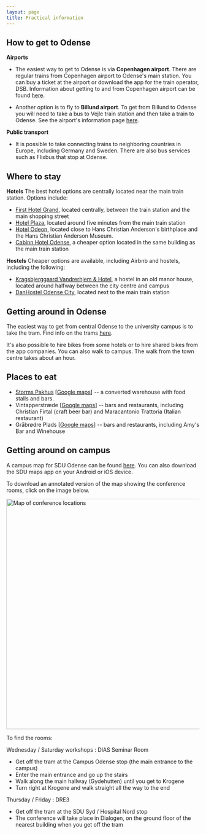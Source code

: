 ```yaml
---
layout: page
title: Practical information
---
```

## How to get to Odense

**Airports**

- The easiest way to get to Odense is via **Copenhagen airport**. There are regular trains from Copenhagen airport to Odense's main station. You can buy a ticket at the airport or download the app for the train operator, DSB. Information about getting to and from Copenhagen airport can be found [here](https://www.cph.dk/en/parking-transport/bus-train-metro-taxi).

- Another option is to fly to **Billund airport**. To get from Billund to Odense you will need to take a bus to Vejle train station and then take a train to Odense. See the airport's information page [here](https://www.bll.dk/en/parking-and-transport/to-and-from-the-airport).

**Public transport**

- It is possible to take connecting trains to neighboring countries in Europe, including Germany and Sweden. There are also bus services such as Flixbus that stop at Odense.

## Where to stay

**Hotels**
The best hotel options are centrally located near the main train station. Options include:
- [First Hotel Grand](https://www.firsthotels.dk/hoteller/danmark/odense/first-hotel-grand/), located centrally, between the train station and the main shopping street
- [Hotel Plaza](https://millinghotels.dk/hoteller/milling-hotel-plaza/), located around five minutes from the main train station
- [Hotel Odeon](https://hotelodeon.dk/en/), located close to Hans Christian Anderson's birthplace and the Hans Christian Anderson Museum.
- [Cabinn Hotel Odense](https://en.cabinn.com/hotel/cabinn-odense), a cheaper option located in the same building as the main train station

**Hostels**
Cheaper options are available, including Airbnb and hostels, including the following:
- [Kragsbjerggaard Vandrerhjem & Hotel](https://kragsbjerggaard.com/), a hostel in an old manor house, located around halfway between the city centre and campus 
- [DanHostel Odense City](https://www.danhostel.dk/en/hostel/danhostel-odense-city), located next to the main train station

## Getting around in Odense
The easiest way to get from central Odense to the university campus is to take the tram. Find info on the trams [here](https://www.odenseletbane.dk/english/travel-with-the-tram).

It's also possible to hire bikes from some hotels or to hire shared bikes from the app companies. You can also walk to campus. The walk from the town centre takes about an hour.

## Places to eat
- [Storms Pakhus](https://stormspakhus.dk/) \[<a href="https://maps.app.goo.gl/APFKgGanAPJZEeoG7">Google maps</a>\] -- a converted warehouse with food stalls and bars.
- Vintapperstræde \[<a href="https://maps.app.goo.gl/uXt7w26cqdvKW5bZ6">Google maps</a>\] -- bars and restaurants, including Christian Firtal (craft beer bar) and Maracantonio Trattoria (Italian restaurant)
- Gråbrødre Plads \[<a href="https://maps.app.goo.gl/KoWGrFFSMAXdu7bZ7">Google maps</a>\] -- bars and restaurants, including Amy's Bar and Winehouse

## Getting around on campus

A campus map for SDU Odense can be found [here](https://sdunet.dk/en/servicesider/teknisk-service/vejvisning-parkering-og-udeomraader/find-rundt-paa-sdu-sdu-maps). You can also download the SDU maps app on your Android or iOS device.

To download an annotated version of the map showing the conference rooms, click on the image below.

<div class="text-center">
<a href="/assets/img/dre3-map.pdf"><img src="{{ '/assets/img/dre3-map.png' | relative_url }}" alt="Map of conference locations" width="600"/></a>
</div>

To find the rooms:

Wednesday / Saturday workshops : DIAS Seminar Room
- Get off the tram at the Campus Odense stop (the main entrance to the campus)
- Enter the main entrance and go up the stairs
- Walk along the main hallway (Gydehutten) until you get to Krogene
- Turn right at Krogene and walk straight all the way to the end

Thursday / Friday : DRE3
- Get off the tram at the SDU Syd / Hospital Nord stop
- The conference will take place in Dialogen, on the ground floor of the nearest building when you get off the tram

